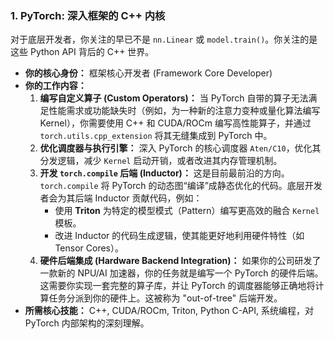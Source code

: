 ### 1. PyTorch: 深入框架的 C++ 内核

对于底层开发者，你关注的早已不是 `nn.Linear` 或 `model.train()`。你关注的是这些 Python API 背后的 C++ 世界。

*   **你的核心身份：** 框架核心开发者 (Framework Core Developer)
*   **你的工作内容：**
    1.  **编写自定义算子 (Custom Operators)：** 当 PyTorch 自带的算子无法满足性能需求或功能缺失时（例如，为一种新的注意力变种或量化算法编写 Kernel），你需要使用 C++ 和 CUDA/ROCm 编写高性能算子，并通过 `torch.utils.cpp_extension` 将其无缝集成到 PyTorch 中。
    2.  **优化调度器与执行引擎：** 深入 PyTorch 的核心调度器 `Aten/C10`，优化其分发逻辑，减少 `Kernel` 启动开销，或者改进其内存管理机制。
    3.  **开发 `torch.compile` 后端 (Inductor)：** 这是目前最前沿的方向。`torch.compile` 将 PyTorch 的动态图“编译”成静态优化的代码。底层开发者会为其后端 Inductor 贡献代码，例如：
        *   使用 **Triton** 为特定的模型模式（Pattern）编写更高效的融合 `Kernel` 模板。
        *   改进 Inductor 的代码生成逻辑，使其能更好地利用硬件特性（如 Tensor Cores）。
    4.  **硬件后端集成 (Hardware Backend Integration)：** 如果你的公司研发了一款新的 NPU/AI 加速器，你的任务就是编写一个 PyTorch 的硬件后端。这需要你实现一套完整的算子库，并让 PyTorch 的调度器能够正确地将计算任务分派到你的硬件上。这被称为 "out-of-tree" 后端开发。
*   **所需核心技能：** C++, CUDA/ROCm, Triton, Python C-API, 系统编程，对 PyTorch 内部架构的深刻理解。